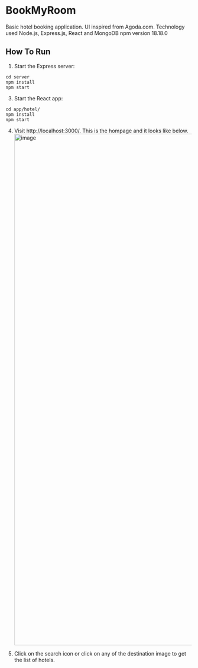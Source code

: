 # BookMyRoom

Basic hotel booking application. UI inspired from Agoda.com. Technology used Node.js, Express.js, React and MongoDB
npm version 18.18.0

## How To Run

1. Start the Express server:

```
cd server
npm install
npm start
```

3. Start the React app:

```
cd app/hotel/
npm install
npm start
```
4. Visit http://localhost:3000/. This is the hompage and it looks like below.
   <img width="1378" alt="image" src="https://github.com/saisuresh-sakthivel/HotelBooking/assets/12746677/521fffc8-49c4-46fa-ad99-e8815f7b7f83">

5. Click on the search icon or click on any of the destination image to get the list of hotels. 

